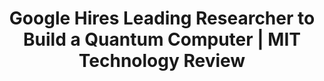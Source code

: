 ---
categories: all_articles
provider_display: www.technologyreview.com
provider_name: www.technologyreview.com
favicon_url: http://www.technologyreview.com/favicon.ico
title: Google Hires Leading Researcher to Build a Quantum Computer | MIT Technology Review
published: 2014-09-07
source: http://www.technologyreview.com/news/530516/google-launches-effort-to-build-its-own-quantum-computer/
thumbnail: http://www.technologyreview.com/sites/default/files/images/quantumx392.jpg
---